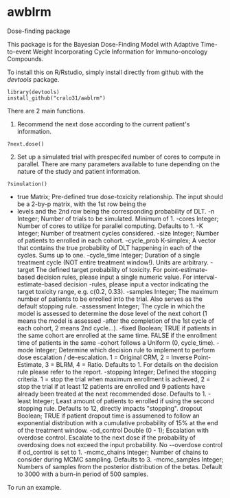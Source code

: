 # awblrm
Dose-finding package

This package is for the Bayesian Dose-Finding Model with Adaptive Time-to-event Weight
Incorporating Cycle Information for Immuno-oncology Compounds. 

To install this on R/Rstudio, simply install directly from github with the _devtools_ package.
```{r}
library(devtools)
install_github("cralo31/awblrm")
```
There are 2 main functions. 

1. Recommend the next dose according to the current patient's information. 
```{r}
?next.dose()
```

2. Set up a simulated trial with prespecifed number of cores to compute in parallel. There are many parameters available to tune depending on the nature of the study and patient information. 
```{r}
?simulation()
```
- true Matrix; Pre-defined true dose-toxicity relationship. The input should be a 2-by-p matrix, with the 1st row being the
- levels and the 2nd row being the corresponding probability of DLT.
-n Integer; Number of trials to be simulated. Minimum of 1.
-cores Integer; Number of cores to utilize for parallel computing. Defaults to 1.
-K Integer; Number of treatment cycles considered.
-size Integer; Number of patients to enrolled in each cohort.
-cycle_prob K-simplex; A vector that contains the true probability of DLT happening in each of the cycles. Sums up to one.
-cycle_time Integer; Duration of a single treatment cycle (NOT entire treatment window!). Units are arbitrary.
-target The defined target probability of toxicity. For point-estimate-based decision rules, please input a single numeric value. For interval-estimate-based decision -rules, please input a vector indicating the target toxicity range, e.g. c(0.2, 0.33).
-samples Integer; The maximum number of patients to be enrolled into the trial. Also serves as the default stopping rule.
-assessment Integer; The cycle in which the model is assessed to determine the dose level of the next cohort (1 means the model is assessed
-after the completion of the 1st cycle of each cohort, 2 means 2nd cycle...).
-fixed Boolean; TRUE if patients in the same cohort are enrolled at the same time. FALSE if the enrollment time of patients in the same
-cohort follows a Uniform (0, cycle_time).
-mode Integer; Determine which decision rule to implement to perform dose escalation / de-escalation. 1 = Original CRM, 2 = Inverse Point-Estimate, 3 = BLRM, 4 = Ratio. Defaults to 1. For details on the decision rule please refer to the report.
-stopping Integer; Defined the stopping criteria. 1 = stop the trial when maximum enrollment is achieved, 2 = stop the trial if at least 12
patients are enrolled and 9 patients have already been treated at the next recommended dose. Defaults to 1.
-least Integer; Least amount of patients to enrolled if using the second stopping rule. Defaults to 12, directly impacts "stopping".
dropout Boolean; TRUE if patient dropout time is assumened to follow an exponential distribution with a cumulative probability of 15% at the end of the treatment window.
-od_control Double (0 - 1); Escalation with overdose control. Escalate to the next dose if the probability of overdosing does not exceed the input probability. No --overdose control if od_control is set to 1.
-mcmc_chains Integer; Number of chains to consider during MCMC sampling. Defaults to 3.
-mcmc_samples Integer; Numbers of samples from the posterior distribution of the betas. Default to 3000 with a burn-in period of 500 samples.


To run an example. 
```
